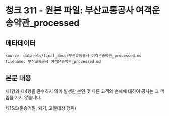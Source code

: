 # 청크 311 - 원본 파일: 부산교통공사 여객운송약관_processed

## 메타데이터

```
source: datasets/final_docs/부산교통공사 여객운송약관_processed.md
filename: 부산교통공사 여객운송약관_processed.md
```

## 본문 내용

제1항과 제4항을 준수하지 않아 발생한 본인 및 다른 고객의 손해에 대하여 공사는 그 책임을 지지 않습니다.

제15조(운송거절, 퇴거, 고발대상 행위)
